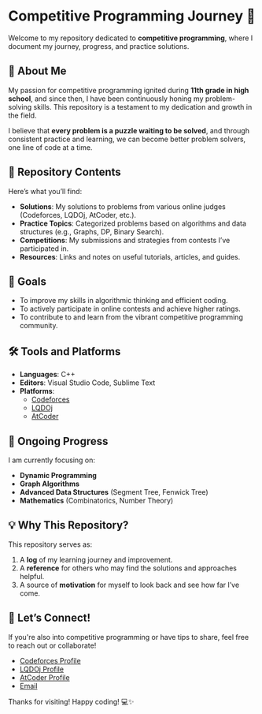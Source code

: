 # Competitive Programming Journey 🚀

Welcome to my repository dedicated to **competitive programming**, where I document my journey, progress, and practice solutions. 

## 🌟 About Me
My passion for competitive programming ignited during **11th grade in high school**, and since then, I have been continuously honing my problem-solving skills. This repository is a testament to my dedication and growth in the field.

I believe that **every problem is a puzzle waiting to be solved**, and through consistent practice and learning, we can become better problem solvers, one line of code at a time.

## 📂 Repository Contents
Here’s what you’ll find:
- **Solutions**: My solutions to problems from various online judges (Codeforces, LQDOj, AtCoder, etc.).
- **Practice Topics**: Categorized problems based on algorithms and data structures (e.g., Graphs, DP, Binary Search).
- **Competitions**: My submissions and strategies from contests I’ve participated in.
- **Resources**: Links and notes on useful tutorials, articles, and guides.

## 🎯 Goals
- To improve my skills in algorithmic thinking and efficient coding.
- To actively participate in online contests and achieve higher ratings.
- To contribute to and learn from the vibrant competitive programming community.

## 🛠️ Tools and Platforms
- **Languages**: C++
- **Editors**: Visual Studio Code, Sublime Text
- **Platforms**:
  - [Codeforces](https://codeforces.com/profile/pie-12)
  - [LQDOj](https://lqdoj.edu.vn/user/pie12)
  - [AtCoder](https://atcoder.jp/users/pie12)

## 🌱 Ongoing Progress
I am currently focusing on:
- **Dynamic Programming**
- **Graph Algorithms**
- **Advanced Data Structures** (Segment Tree, Fenwick Tree)
- **Mathematics** (Combinatorics, Number Theory)

## 💡 Why This Repository?
This repository serves as:
1. A **log** of my learning journey and improvement.
2. A **reference** for others who may find the solutions and approaches helpful.
3. A source of **motivation** for myself to look back and see how far I’ve come.

## 🤝 Let’s Connect!
If you're also into competitive programming or have tips to share, feel free to reach out or collaborate!  
- [Codeforces Profile](https://codeforces.com/profile/pie-12)  
- [LQDOj Profile](https://lqdoj.edu.vn/user/pie12)  
- [AtCoder Profile](https://atcoder.jp/users/pie12)  
- [Email](mailto:tunglamnguyenxd@gmail.com)

Thanks for visiting! Happy coding! 💻✨
